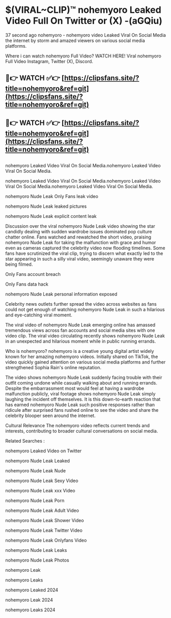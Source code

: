 # $(VIRAL~CLIP)™ nohemyoro Leaked Video Full On Twitter or (X) -(aGQiu)
37 second ago nohemyoro - nohemyoro video Leaked Viral On Social Media the internet by storm and amazed viewers on various social media platforms.

Where i can watch nohemyoro Full Video? WATCH HERE! Viral nohemyoro Full Video Instagram, Twitter (X), Discord.

## 🔴👉 WATCH ✅👉 [https://clipsfans.site/?title=nohemyoro&ref=git](https://clipsfans.site/?title=nohemyoro&ref=git)
## 🔴👉 WATCH ✅👉 [https://clipsfans.site/?title=nohemyoro&ref=git](https://clipsfans.site/?title=nohemyoro&ref=git)
##
nohemyoro Leaked Video Viral On Social Media.nohemyoro Leaked Video Viral On Social Media.

nohemyoro Leaked Video Viral On Social Media.nohemyoro Leaked Video Viral On Social Media.nohemyoro Leaked Video Viral On Social Media.

nohemyoro Nude Leak Only Fans leak video

nohemyoro Nude Leak leaked pictures

nohemyoro Nude Leak explicit content leak

Discussion over the viral nohemyoro Nude Leak video showing the star candidly dealing with sudden wardrobe issues dominated pop culture chatter online. Fans watched and rewatched the short video, praising nohemyoro Nude Leak for taking the malfunction with grace and humor even as cameras captured the celebrity video now flooding timelines. Some fans have scrutinized the viral clip, trying to discern what exactly led to the star appearing in such a silly viral video, seemingly unaware they were being filmed.


Only Fans account breach

Only Fans data hack

nohemyoro Nude Leak personal information exposed

Celebrity news outlets further spread the video across websites as fans could not get enough of watching nohemyoro Nude Leak in such a hilarious and eye-catching viral moment.


The viral video of nohemyoro Nude Leak emerging online has amassed tremendous views across fan accounts and social media sites with one video clip. The viral video circulating recently shows nohemyoro Nude Leak in an unexpected and hilarious moment while in public running errands.


Who is nohemyoro? nohemyoro is a creative young digital artist widely known for her amazing nohemyoro videos. Initially shared on TikTok, the video quickly gained attention on various social media platforms and further strengthened Sophia Rain's online reputation.

The video shows nohemyoro Nude Leak suddenly facing trouble with their outfit coming undone while casually walking about and running errands. Despite the embarrassment most would feel at having a wardrobe malfunction publicly, viral footage shows nohemyoro Nude Leak simply laughing the incident off themselves. It is this down-to-earth reaction that has earned nohemyoro Nude Leak such positive responses rather than ridicule after surprised fans rushed online to see the video and share the celebrity blooper seen around the internet.

Cultural Relevance The nohemyoro video reflects current trends and interests, contributing to broader cultural conversations on social media.

Related Searches :

nohemyoro Leaked Video on Twitter

nohemyoro Nude Leak Leaked

nohemyoro Nude Leak Nude

nohemyoro Nude Leak Sexy Video

nohemyoro Nude Leak xxx Video

nohemyoro Nude Leak Porn

nohemyoro Nude Leak Adult Video

nohemyoro Nude Leak Shower Video

nohemyoro Nude Leak Twitter Video

nohemyoro Nude Leak Onlyfans Video

nohemyoro Nude Leak Leaks

nohemyoro Nude Leak Photos

nohemyoro Leak

nohemyoro Leaks

nohemyoro Leaked 2024

nohemyoro Leak 2024

nohemyoro Leaks 2024
